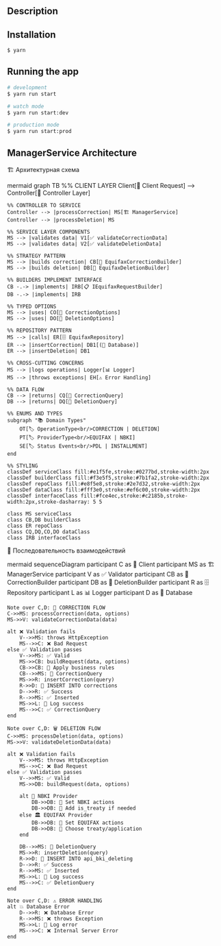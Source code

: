 ## Description

## Installation

```bash
$ yarn
```

## Running the app

```bash
# development
$ yarn run start

# watch mode
$ yarn run start:dev

# production mode
$ yarn run start:prod
```

## ManagerService Architecture
🏗️ Архитектурная схема

mermaid
graph TB
    %% CLIENT LAYER
    Client[📱 Client Request] --> Controller[🎯 Controller Layer]
    
    %% CONTROLLER TO SERVICE
    Controller --> |processCorrection| MS[🏗️ ManagerService]
    Controller --> |processDeletion| MS
    
    %% SERVICE LAYER COMPONENTS
    MS --> |validates data| V1[✅ validateCorrectionData]
    MS --> |validates data| V2[✅ validateDeletionData]
    
    %% STRATEGY PATTERN
    MS --> |builds correction| CB[🔧 EquifaxCorrectionBuilder]
    MS --> |builds deletion| DB[🔧 EquifaxDeletionBuilder]
    
    %% BUILDERS IMPLEMENT INTERFACE
    CB -.-> |implements| IRB[📋 IEquifaxRequestBuilder]
    DB -.-> |implements| IRB
    
    %% TYPED OPTIONS
    MS --> |uses| CO[📝 CorrectionOptions]
    MS --> |uses| DO[📝 DeletionOptions]
    
    %% REPOSITORY PATTERN
    MS --> |calls| ER[🗄️ EquifaxRepository]
    ER --> |insertCorrection| DB1[(🏦 Database)]
    ER --> |insertDeletion| DB1
    
    %% CROSS-CUTTING CONCERNS
    MS --> |logs operations| Logger[📊 Logger]
    MS --> |throws exceptions| EH[⚠️ Error Handling]
    
    %% DATA FLOW
    CB --> |returns| CQ[📄 CorrectionQuery]
    DB --> |returns| DQ[📄 DeletionQuery]
    
    %% ENUMS AND TYPES
    subgraph "📚 Domain Types"
        OT[🏷️ OperationType<br/>CORRECTION | DELETION]
        PT[🏷️ ProviderType<br/>EQUIFAX | NBKI]
        SE[🏷️ Status Events<br/>PDL | INSTALLMENT]
    end
    
    %% STYLING
    classDef serviceClass fill:#e1f5fe,stroke:#0277bd,stroke-width:2px
    classDef builderClass fill:#f3e5f5,stroke:#7b1fa2,stroke-width:2px
    classDef repoClass fill:#e8f5e8,stroke:#2e7d32,stroke-width:2px
    classDef dataClass fill:#fff3e0,stroke:#ef6c00,stroke-width:2px
    classDef interfaceClass fill:#fce4ec,stroke:#c2185b,stroke-width:2px,stroke-dasharray: 5 5
    
    class MS serviceClass
    class CB,DB builderClass
    class ER repoClass
    class CQ,DQ,CO,DO dataClass
    class IRB interfaceClass
🔄 Последовательность взаимодействий

mermaid
sequenceDiagram
    participant C as 📱 Client
    participant MS as 🏗️ ManagerService
    participant V as ✅ Validator
    participant CB as 🔧 CorrectionBuilder
    participant DB as 🔧 DeletionBuilder
    participant R as 🗄️ Repository
    participant L as 📊 Logger
    participant D as 🏦 Database

    Note over C,D: 🔄 CORRECTION FLOW
    C->>MS: processCorrection(data, options)
    MS->>V: validateCorrectionData(data)
    
    alt ❌ Validation fails
        V-->>MS: throws HttpException
        MS-->>C: ❌ Bad Request
    else ✅ Validation passes
        V-->>MS: ✅ Valid
        MS->>CB: buildRequest(data, options)
        CB->>CB: 🔧 Apply business rules
        CB-->>MS: 📄 CorrectionQuery
        MS->>R: insertCorrection(query)
        R->>D: 💾 INSERT INTO corrections
        D-->>R: ✅ Success
        R-->>MS: ✅ Inserted
        MS->>L: 📝 Log success
        MS-->>C: ✅ CorrectionQuery
    end

    Note over C,D: 🗑️ DELETION FLOW
    C->>MS: processDeletion(data, options)
    MS->>V: validateDeletionData(data)
    
    alt ❌ Validation fails
        V-->>MS: throws HttpException
        MS-->>C: ❌ Bad Request
    else ✅ Validation passes
        V-->>MS: ✅ Valid
        MS->>DB: buildRequest(data, options)
        
        alt 🏢 NBKI Provider
            DB->>DB: 🔧 Set NBKI actions
            DB->>DB: 🔧 Add is_treaty if needed
        else 🏛️ EQUIFAX Provider
            DB->>DB: 🔧 Set EQUIFAX actions
            DB->>DB: 🔧 Choose treaty/application
        end
        
        DB-->>MS: 📄 DeletionQuery
        MS->>R: insertDeletion(query)
        R->>D: 💾 INSERT INTO api_bki_deleting
        D-->>R: ✅ Success
        R-->>MS: ✅ Inserted
        MS->>L: 📝 Log success
        MS-->>C: ✅ DeletionQuery
    end

    Note over C,D: ⚠️ ERROR HANDLING
    alt 💥 Database Error
        D-->>R: ❌ Database Error
        R-->>MS: ❌ throws Exception
        MS->>L: 📝 Log error
        MS-->>C: ❌ Internal Server Error
    end